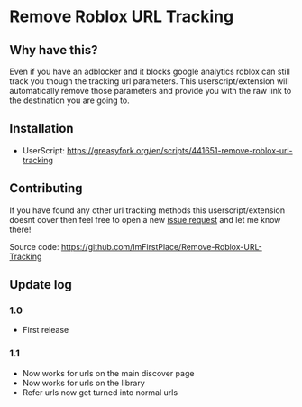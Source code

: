 # Remove Roblox URL Tracking

## Why have this?
Even if you have an adblocker and it blocks google analytics roblox can still track you though the tracking url parameters. This userscript/extension will automatically remove those parameters and provide you with the raw link to the destination you are going to.

## Installation
- UserScript: https://greasyfork.org/en/scripts/441651-remove-roblox-url-tracking

## Contributing
If you have found any other url tracking methods this userscript/extension doesnt cover then feel free to open a new [issue request](https://github.com/ImFirstPlace/Remove-Roblox-URL-Tracking/issues/new) and let me know there!

Source code: https://github.com/ImFirstPlace/Remove-Roblox-URL-Tracking

## Update log
### **1.0**
- First release

### **1.1**
- Now works for urls on the main discover page
- Now works for urls on the library
- Refer urls now get turned into normal urls